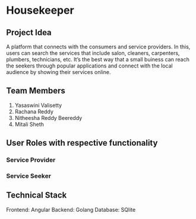 # Housekeeper

## Project Idea

A platform that connects with the consumers and service providers. In this, users can search the services that include salon, cleaners, carpenters, plumbers, technicians, etc. It’s the best way that a small buiness can reach the seekers through popular applications and connect with the local audience by showing their services online.

## Team Members
1. Yasaswini Valisetty
2. Rachana Reddy
3. Nitheesha Reddy Beereddy
4. Mitali Sheth

## User Roles with respective functionality
### Service Provider
### Service Seeker

## Technical Stack
Frontend: Angular
Backend: Golang
Database: SQlite
